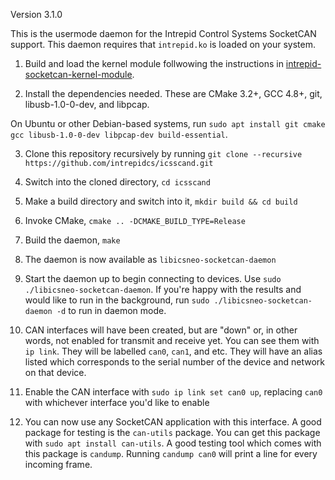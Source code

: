 Version 3.1.0

This is the usermode daemon for the Intrepid Control Systems SocketCAN support. This daemon requires that ```intrepid.ko``` is loaded on your system.

1. Build and load the kernel module follwowing the instructions in [intrepid-socketcan-kernel-module](https://github.com/intrepidcs/intrepid-socketcan-kernel-module).

2. Install the dependencies needed. These are CMake 3.2+, GCC 4.8+, git, libusb-1.0-0-dev, and libpcap.

On Ubuntu or other Debian-based systems, run `sudo apt install git cmake gcc libusb-1.0-0-dev libpcap-dev build-essential`.

3. Clone this repository recursively by running `git clone --recursive https://github.com/intrepidcs/icsscand.git`

4. Switch into the cloned directory, `cd icsscand`

5. Make a build directory and switch into it, `mkdir build && cd build`

6. Invoke CMake, `cmake .. -DCMAKE_BUILD_TYPE=Release`

7. Build the daemon, `make`

8. The daemon is now available as `libicsneo-socketcan-daemon`

9. Start the daemon up to begin connecting to devices. Use `sudo ./libicsneo-socketcan-daemon`. If you're happy with the results and would like to run in the background, run `sudo ./libicsneo-socketcan-daemon -d` to run in daemon mode.

10. CAN interfaces will have been created, but are "down" or, in other words, not enabled for transmit and receive yet. You can see them with `ip link`. They will be labelled `can0`, `can1`, and etc. They will have an alias listed which corresponds to the serial number of the device and network on that device.

11. Enable the CAN interface with `sudo ip link set can0 up`, replacing `can0` with whichever interface you'd like to enable

12. You can now use any SocketCAN application with this interface. A good package for testing is the `can-utils` package. You can get this package with `sudo apt install can-utils`. A good testing tool which comes with this package is `candump`. Running `candump can0` will print a line for every incoming frame.
